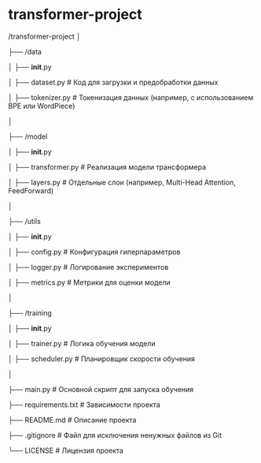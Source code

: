 # transformer-project
/transformer-project
│

├── /data

│   ├── __init__.py

│   ├── dataset.py           # Код для загрузки и предобработки данных

│   ├── tokenizer.py         # Токенизация данных (например, с использованием BPE или WordPiece)

│

├── /model

│   ├── __init__.py

│   ├── transformer.py       # Реализация модели трансформера

│   ├── layers.py            # Отдельные слои (например, Multi-Head Attention, FeedForward)

│

├── /utils

│   ├── __init__.py

│   ├── config.py            # Конфигурация гиперпараметров

│   ├── logger.py            # Логирование экспериментов

│   ├── metrics.py           # Метрики для оценки модели

│

├── /training

│   ├── __init__.py

│   ├── trainer.py           # Логика обучения модели

│   ├── scheduler.py         # Планировщик скорости обучения

│

├── main.py                  # Основной скрипт для запуска обучения

├── requirements.txt          # Зависимости проекта

├── README.md                # Описание проекта

├── .gitignore               # Файл для исключения ненужных файлов из Git

└── LICENSE                  # Лицензия проекта

